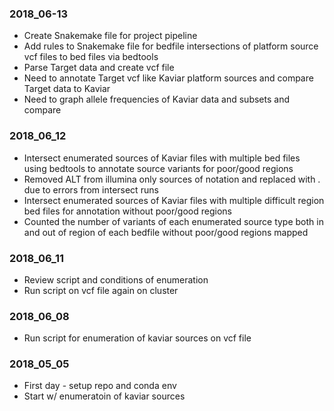 ### 2018_06-13
* Create Snakemake file for project pipeline
* Add rules to Snakemake file for bedfile intersections of platform source vcf files to bed files via bedtools
* Parse Target data and create vcf file
* Need to annotate Target vcf like Kaviar platform sources and compare Target data to Kaviar
* Need to graph allele frequencies of Kaviar data and subsets and compare

### 2018_06_12
* Intersect enumerated sources of Kaviar files with multiple bed files using bedtools to annotate source variants for poor/good regions
* Removed ALT from illumina only sources of notation <CNx> and replaced with . due to errors from intersect runs
* Intersect enumerated sources of Kaviar files with multiple difficult region bed files for annotation without poor/good regions 
* Counted the number of variants of each enumerated source type both in and out of region of each bedfile without poor/good regions mapped

### 2018_06_11
* Review script and conditions of enumeration
* Run script on vcf file again on cluster

### 2018_06_08
* Run script for enumeration of kaviar sources on vcf file

### 2018_05_05
* First day - setup repo and conda env
* Start w/ enumeratoin of kaviar sources
